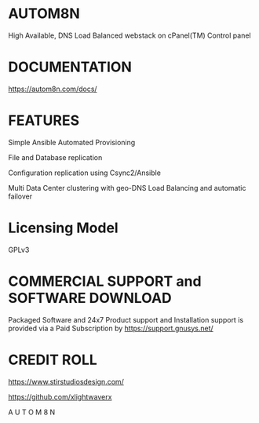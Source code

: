 
# AUTOM8N

High Available, DNS Load Balanced webstack on cPanel(TM) Control panel


# DOCUMENTATION
https://autom8n.com/docs/

# FEATURES

Simple Ansible Automated Provisioning

File and Database replication

Configuration replication using Csync2/Ansible

Multi Data Center clustering with geo-DNS Load Balancing and automatic failover


# Licensing Model
GPLv3


# COMMERCIAL SUPPORT and SOFTWARE DOWNLOAD
Packaged Software and 24x7 Product support and Installation support is provided via a Paid Subscription by https://support.gnusys.net/


# CREDIT ROLL
https://www.stirstudiosdesign.com/

https://github.com/xlightwaverx

A U T O M 8 N
